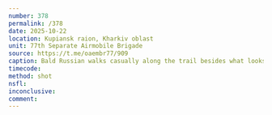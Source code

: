 ```yaml
---
number: 378
permalink: /378
date: 2025-10-22
location: Kupiansk raion, Kharkiv oblast
unit: 77th Separate Airmobile Brigade
source: https://t.me/oaembr77/909
caption: Bald Russian walks casually along the trail besides what looks like tree line, receives drone drop, immediately grabs his AK, makes test shot while maintaining eye contact with drone operator, points it at his mouth and shoots himself
timecode: 
method: shot
nsfl: 
inconclusive: 
comment: 
---
```

<script async src="https://telegram.org/js/telegram-widget.js?22" data-telegram-post="oaembr77/909" data-width="100%" data-userpic="false"></script>